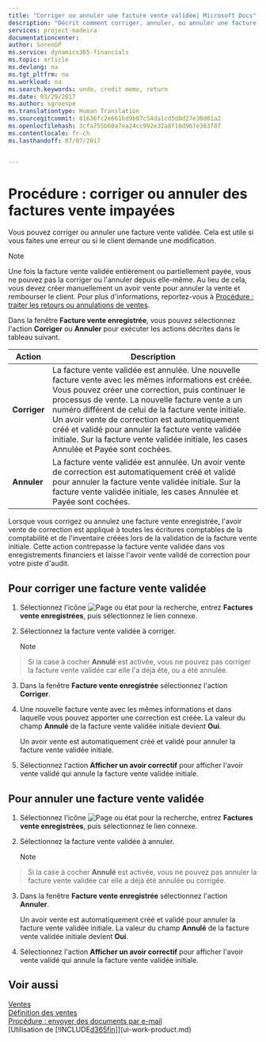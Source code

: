 ```yaml
---
title: "Corriger ou annuler une facture vente validée| Microsoft Docs"
description: "Décrit comment corriger, annuler, ou annuler une facture vente enregistrée et lettrer un avoir vente."
services: project-madeira
documentationcenter: 
author: SorenGP
ms.service: dynamics365-financials
ms.topic: article
ms.devlang: na
ms.tgt_pltfrm: na
ms.workload: na
ms.search.keywords: undo, credit memo, return
ms.date: 03/29/2017
ms.author: sgroespe
ms.translationtype: Human Translation
ms.sourcegitcommit: 81636fc2e661bd9b07c54da1cd5d0d27e30d01a2
ms.openlocfilehash: 3cfa755b60a7ea24cc992e32a8f10d967e383f0f
ms.contentlocale: fr-ch
ms.lasthandoff: 07/07/2017


---
```

# <a name="how-to-correct-or-cancel-unpaid-sales-invoices"></a>Procédure : corriger ou annuler des factures vente impayées
Vous pouvez corriger ou annuler une facture vente validée. Cela est utile si vous faites une erreur ou si le client demande une modification.

> [!NOTE]  
>   Une fois la facture vente validée entièrement ou partiellement payée, vous ne pouvez pas la corriger ou l'annuler depuis elle-même. Au lieu de cela, vous devez créer manuellement un avoir vente pour annuler la vente et rembourser le client. Pour plus d'informations, reportez-vous à [Procédure : traiter les retours ou annulations de ventes](sales-how-process-sales-returns-cancellations.md).

Dans la fenêtre **Facture vente enregistrée**, vous pouvez sélectionnez l'action **Corriger** ou **Annuler** pour exécuter les actions décrites dans le tableau suivant.

| Action | Description |
| --- | --- |
| **Corriger** |La facture vente validée est annulée. Une nouvelle facture vente avec les mêmes informations est créée. Vous pouvez créer une correction, puis continuer le processus de vente. La nouvelle facture vente a un numéro différent de celui de la facture vente initiale. Un avoir vente de correction est automatiquement créé et validé pour annuler la facture vente validée initiale. Sur la facture vente validée initiale, les cases Annulée et Payée sont cochées. |
| **Annuler** |La facture vente validée est annulée. Un avoir vente de correction est automatiquement créé et validé pour annuler la facture vente validée initiale. Sur la facture vente validée initiale, les cases Annulée et Payée sont cochées. |

Lorsque vous corrigez ou annulez une facture vente enregistrée, l'avoir vente de correction est appliqué à toutes les écritures comptables de la comptabilité et de l'inventaire créées lors de la validation de la facture vente initiale. Cette action contrepasse la facture vente validée dans vos enregistrements financiers et laisse l'avoir vente validé de correction pour votre piste d'audit.

## <a name="to-correct-a-posted-sales-invoice"></a>Pour corriger une facture vente validée
1. Sélectionnez l'icône ![Page ou état pour la recherche](media/ui-search/search_small.png "Page ou état pour la recherche"), entrez **Factures vente enregistrées**, puis sélectionnez le lien connexe.  
2. Sélectionnez la facture vente validée à corriger.

    > [!NOTE]  
>   Si la case à cocher **Annulé** est activée, vous ne pouvez pas corriger la facture vente validée car elle l'a déjà été, ou a été annulée.
3. Dans la fenêtre **Facture vente enregistrée** sélectionnez l'action **Corriger**.  
4. Une nouvelle facture vente avec les mêmes informations et dans laquelle vous pouvez apporter une correction est créée. La valeur du champ **Annulé** de la facture vente validée initiale devient **Oui**.

    Un avoir vente est automatiquement créé et validé pour annuler la facture vente validée initiale.
5. Sélectionnez l'action **Afficher un avoir correctif** pour afficher l'avoir vente validé qui annule la facture vente validée initiale.

## <a name="to-cancel-a-posted-sales-invoice"></a>Pour annuler une facture vente validée
1. Sélectionnez l'icône ![Page ou état pour la recherche](media/ui-search/search_small.png "Page ou état pour la recherche"), entrez **Factures vente enregistrées**, puis sélectionnez le lien connexe.  
2. Sélectionnez la facture vente validée à annuler.

    > [!NOTE]  
>   Si la case à cocher **Annulé** est activée, vous ne pouvez pas annuler la facture vente validée car elle a déjà été annulée ou corrigée.
3. Dans la fenêtre **Facture vente enregistrée** sélectionnez l'action **Annuler**.

    Un avoir vente est automatiquement créé et validé pour annuler la facture vente validée initiale. La valeur du champ **Annulé** de la facture vente validée initiale devient **Oui**.
4. Sélectionnez l'action **Afficher un avoir correctif** pour afficher l'avoir vente validé qui annule la facture vente validée initiale.

## <a name="see-also"></a>Voir aussi
[Ventes](sales-manage-sales.md)  
[Définition des ventes](sales-setup-sales.md)  
[Procédure : envoyer des documents par e-mail](ui-how-send-documents-email.md)  
[Utilisation de [!INCLUDE[d365fin](includes/d365fin_md.md)]](ui-work-product.md)

